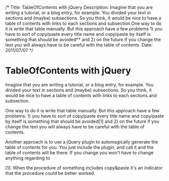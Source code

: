 /*
Title: TableOfContents with jQuery
Description: Imagine that you are writing a tutorial, or a blog entry, for example. You divided your text in sections and (maybe) subsections. So you think, it would be nice to have a table of contents with links to each sections and subsection.One way to do it is write that table manually. But this approach have a few problems 1) you have to sort of copy/paste every title name and copy/paste by itself is something that should be avoided** and 2) on the future if you change the text you will always have to be careful with the table of contents.
Date: 2011/07/07
*/

# TableOfContents with jQuery

Imagine that you are writing a tutorial, or a blog entry, for example. You divided your text in sections and (maybe) subsections. So you think, it would be nice to have a table of contents with links to each sections and subsection.

One way to do it is write that table manually. But this approach have a few problems: 1) you have to sort of copy/paste every title name and copy/paste by itself is something that should be avoided[1] and 2) on the future if you change the text you will always have to be careful with the table of contents.

Another approach is to use a jQuery plugin to automagically generate the table of contents for you. You just include the plugin, and call it and the table of contents will be there. If you change you won't have to change anything regarding to 

[1]: When the procedure of something includes copy&paste it's an indicator that the procedure could be better worked.
